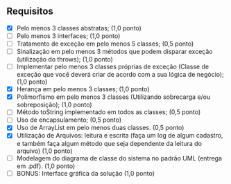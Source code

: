 ## Requisitos
- [X] Pelo menos 3 classes abstratas; (1,0 ponto)
- [ ] Pelo menos 3 interfaces; (1,0 ponto)
- [ ] Tratamento de exceção em pelo menos 5 classes; (0,5 ponto)
- [ ] Sinalização em pelo menos 3 métodos que podem disparar exceção (utilização do throws); (1,0 ponto)
- [ ] Implementar pelo menos 3 classes próprias de exceção (Classe de exceção que você deverá criar de acordo com a sua lógica de negócio); (1,0 ponto)
- [X] Herança em pelo menos 3 classes; (1,0 ponto)
- [X] Polimorfismo em pelo menos 3 classes (Utilizando sobrecarga e/ou sobreposição); (1,0 ponto)
- [ ] Método toString implementado em todos as classes; (0,5 ponto)
- [ ] Uso de encapsulamento; (0,5 ponto)
- [X] Uso de ArrayList em pelo menos duas classes. (0,5 ponto)
- [X] Utilização de Arquivos: leitura e escrita (faça um log de algum cadastro, e também faça algum método que seja dependente da leitura do arquivo) (1,0 ponto)
- [ ] Modelagem do diagrama de classe do sistema no padrão UML (entrega em .pdf). (1,0 ponto)
- [ ] BONUS: Interface gráfica da solução (1,0 ponto)
